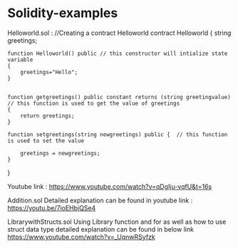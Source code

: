 # Solidity-examples
Helloworld.sol : 
//Creating a contract Helloworld
contract Helloworld {
    string greetings;
    
    function Helloworld() public // this constructor will intialize state variable
    {
        greetings="Hello";
    }
    
    
    function getgreetings() public constant returns (string greetingvalue) // this function is used to get the value of greetings
    {
        return greetings;
    }
    
    function setgreetings(string newgreetings) public {  // this function is used to set the value
   
        greetings = newgreetings;
    }
}

Youtube link :
https://www.youtube.com/watch?v=qDgIju-vqfU&t=16s


Addition.sol
Detailed explanation can be found in youtube link :
https://youtu.be/7ioEHbjQSe4


LibrarywithStructs.sol
Using Library function and for as well as how to use struct data type
detailed explanation can be found in below link 
https://www.youtube.com/watch?v=_UqnwRSyfzk



